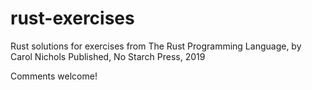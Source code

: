 # rust-exercises
Rust solutions for exercises from The Rust Programming Language, by Carol Nichols Published, No Starch Press, 2019 

Comments welcome!

